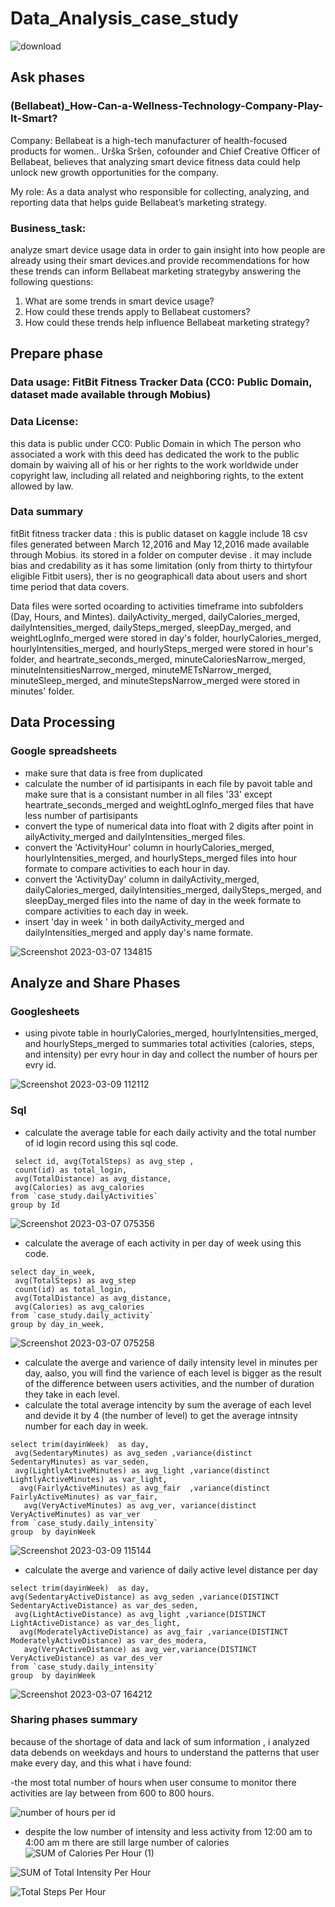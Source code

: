 # Data_Analysis_case_study

   ![download](https://user-images.githubusercontent.com/107117693/223338806-497f771b-4d59-4d2c-bf29-7cfff12620fe.png)


## Ask phases

### (Bellabeat)_How-Can-a-Wellness-Technology-Company-Play-It-Smart?
Company: Bellabeat is a high-tech manufacturer of health-focused products for women.. Urška Sršen, cofounder and Chief Creative Officer of Bellabeat, believes that analyzing smart
device fitness data could help unlock new growth opportunities for the company.

My role: As a data analyst who responsible for collecting, analyzing, and reporting data that helps guide Bellabeat’s marketing strategy. 

### Business_task:
 analyze smart device usage data in order to gain insight into how people are already using their smart devices.and provide recommendations for how these trends can inform Bellabeat marketing strategyby answering the following questions:

  1. What are some trends in smart device usage?
  2. How could these trends apply to Bellabeat customers?
  3. How could these trends help influence Bellabeat marketing strategy?

## Prepare phase
### Data usage: FitBit Fitness Tracker Data (CC0: Public Domain, dataset made available through Mobius)

### Data License: 
this data is public under CC0: Public Domain in which The person who associated a work with this deed has dedicated the work to the public domain by waiving all of his or her rights to the work worldwide under copyright law, including all related and neighboring rights, to the extent allowed by law.

### Data summary
fitBit fitness tracker data : this is public dataset on kaggle include 18 csv files generated between March 12,2016 and May 12,2016  made available through Mobius. its stored in a folder on computer devise . it may include bias and credability as it has  some limitation (only from thirty to thirtyfour eligible Fitbit users), ther is no geographicall data about users and short time period that data covers.

Data files were sorted ocoarding to activities timeframe into subfolders (Day, Hours, and Mintes). dailyActivity_merged, dailyCalories_merged, dailyIntensities_merged, dailySteps_merged, sleepDay_merged, and weightLogInfo_merged were stored in day's folder, hourlyCalories_merged, hourlyIntensities_merged, and hourlySteps_merged were stored in hour's folder, and heartrate_seconds_merged, minuteCaloriesNarrow_merged, minuteIntensitiesNarrow_merged, minuteMETsNarrow_merged, minuteSleep_merged, and minuteStepsNarrow_merged were stored in minutes' folder. 


## Data Processing

### Google spreadsheets 
 - make sure that data is free from duplicated
 - calculate the number of id partisipants in each file by pavoit table and make sure that is a consistant number in all files '33' except heartrate_seconds_merged and weightLogInfo_merged files that have less number of partisipants
 - convert the type of numerical data into float with 2 digits after point in ailyActivity_merged and dailyIntensities_merged files.
 - convert the 'ActivityHour' column in hourlyCalories_merged, hourlyIntensities_merged, and hourlySteps_merged files into hour formate to compare  activities to each hour in day.
 - convert the 'ActivityDay' column in dailyActivity_merged, dailyCalories_merged, dailyIntensities_merged, dailySteps_merged, and sleepDay_merged files into the name of day in the week formate to compare  activities to each day in week.
 - insert 'day in week ' in both dailyActivity_merged and dailyIntensities_merged and apply day's name formate.

![Screenshot 2023-03-07 134815](https://user-images.githubusercontent.com/107117693/223413814-a3e1077f-adb4-4494-8772-809c595daf1d.png)


## Analyze and Share Phases

### Googlesheets

- using pivote table in hourlyCalories_merged, hourlyIntensities_merged, and hourlySteps_merged to summaries total activities (calories, steps, and intensity) per evry hour in day and collect the number of hours per evry id.


![Screenshot 2023-03-09 112112](https://user-images.githubusercontent.com/107117693/223977460-24473c13-3ac5-48c7-85ea-2d51324b1a7b.png)




### Sql

 - calculate the average  table for each daily activity and the total number of id login record using this sql code. 

```
 select id, avg(TotalSteps) as avg_step ,
 count(id) as total_login,
 avg(TotalDistance) as avg_distance, 
 avg(Calories) as avg_calories
from `case_study.dailyActivities`
group by Id

```

![Screenshot 2023-03-07 075356](https://user-images.githubusercontent.com/107117693/223336614-3d7455a9-970a-44d3-85a8-51e45a37151a.png)


- calculate the average of each activity in per day of week using this code.


```
select day_in_week,
 avg(TotalSteps) as avg_step  
 count(id) as total_login,
 avg(TotalDistance) as avg_distance,
 avg(Calories) as avg_calories 
from `case_study.daily_activity`
group by day_in_week,
```
![Screenshot 2023-03-07 075258](https://user-images.githubusercontent.com/107117693/223336764-de96e1fb-fd78-42a7-b083-1d14476b6971.png)


- calculate the averge and varience of daily intensity level  in minutes per day, aalso, you will find the varience of each level is bigger as the result of the difference between users activities, and the number of duration they take in each level.
- calculate the total average intencity by sum the average of each level and devide it by 4 (the number of level) to get the average intnsity number for each day in week.
```
select trim(dayinWeek)  as day,
 avg(SedentaryMinutes) as avg_seden ,variance(distinct SedentaryMinutes) as var_seden,
 avg(LightlyActiveMinutes) as avg_light ,variance(distinct LightlyActiveMinutes) as var_light,
  avg(FairlyActiveMinutes) as avg_fair  ,variance(distinct FairlyActiveMinutes) as var_fair,
   avg(VeryActiveMinutes) as avg_ver, variance(distinct VeryActiveMinutes) as var_ver
from `case_study.daily_intensity`
group  by dayinWeek
```


![Screenshot 2023-03-09 115144](https://user-images.githubusercontent.com/107117693/223985220-527a7acf-4f66-4e3d-92e0-e0874dd4a90b.png)


- calculate the averge and varience of daily active level distance per day
 ```
select trim(dayinWeek)  as day,
 avg(SedentaryActiveDistance) as avg_seden ,variance(DISTINCT SedentaryActiveDistance) as var_des_seden,
  avg(LightActiveDistance) as avg_light ,variance(DISTINCT LightActiveDistance) as var_des_light,
   avg(ModeratelyActiveDistance) as avg_fair ,variance(DISTINCT ModeratelyActiveDistance) as var_des_modera,
    avg(VeryActiveDistance) as avg_ver,variance(DISTINCT VeryActiveDistance) as var_des_ver
from `case_study.daily_intensity`
group  by dayinWeek

```
![Screenshot 2023-03-07 164212](https://user-images.githubusercontent.com/107117693/223455488-367fbef9-076f-4355-a6ca-41556500c63d.png)



### Sharing phases summary

because of the shortage of data and lack of sum information , i analyzed data debends on weekdays and hours to understand the patterns that user make every day, and this what i have found:

  -the most total number of hours when user consume to monitor there activities are lay between from 600 to 800 hours.


![number of hours per id](https://user-images.githubusercontent.com/107117693/223977508-a63e89f5-5599-4324-98f5-afc445ce3b15.png)


 - despite the low number of intensity and less activity from 12:00 am to 4:00 am m there are still large number of calories 
![SUM of Calories Per Hour (1)](https://user-images.githubusercontent.com/107117693/223221304-69ff0637-a4f9-4059-a902-723751044d33.png)



![SUM of Total Intensity Per Hour](https://user-images.githubusercontent.com/107117693/223220258-cd1fa7a2-cf72-4282-90b0-c6112365bf73.png)



![Total Steps Per Hour](https://user-images.githubusercontent.com/107117693/223220379-12ec5629-64fa-4f4c-a2ef-3cfdd67bf8ef.png)


